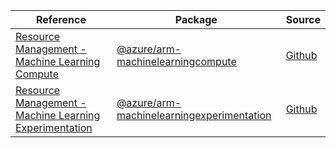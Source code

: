 | Reference | Package | Source |
|---|---|---|
|[Resource Management - Machine Learning Compute](arm-machinelearningcompute-readme.md)|[@azure/arm-machinelearningcompute](https://www.npmjs.com/package/@azure/arm-machinelearningcompute)|[Github](https://github.com/Azure/azure-sdk-for-js/blob/main/sdk/machinelearningcompute/arm-machinelearningcompute)|
|[Resource Management - Machine Learning Experimentation](arm-machinelearningexperimentation-readme.md)|[@azure/arm-machinelearningexperimentation](https://www.npmjs.com/package/@azure/arm-machinelearningexperimentation)|[Github](https://github.com/Azure/azure-sdk-for-js/blob/main/sdk/machinelearningexperimentation/arm-machinelearningexperimentation)|
